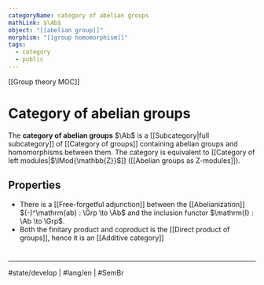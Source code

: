 ```yaml
---
categoryName: category of abelian groups
mathLink: $\Ab$
object: "[[abelian group]]"
morphism: "[[group homomorphism]]"
tags:
  - category
  - public
---
```


[[Group theory MOC]]
# Category of abelian groups

The **category of abelian groups** $\Ab$ is a [[Subcategory|full subcategory]] of [[Category of groups]] containing abelian groups and homomorphisms between them.
The category is equivalent to [[Category of left modules|$\lMod{\mathbb{Z}}$]] ([[Abelian groups as Z-modules]]).

## Properties

- There is a [[Free-forgetful adjunction]] between the [[Abelianization]] $(-)^\mathrm{ab} : \Grp \to \Ab$ and the inclusion functor $\mathrm{I} : \Ab \to \Grp$.
- Both the finitary product and coproduct is the [[Direct product of groups]], hence it is an [[Additive category]]

#
---
#state/develop | #lang/en | #SemBr
